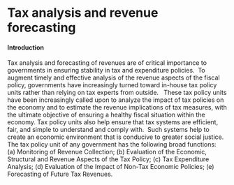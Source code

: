 # Tax analysis and revenue forecasting

#### Introduction
Tax analysis and forecasting of revenues are of critical importance to governments in ensuring stability in tax and expenditure policies.  To augment timely and effective analysis of the revenue aspects of the fiscal policy, governments have increasingly turned toward in-house tax policy units rather than relying on tax experts from outside.   These tax policy units have been increasingly called upon to analyze the impact of tax policies on the economy and to estimate the revenue implications of tax measures, with the ultimate objective of ensuring a healthy fiscal situation within the economy. Tax policy units also help ensure that tax systems are efficient, fair, and simple to understand and comply with.  Such systems help to create an economic environment that is conducive to greater social justice.  The tax policy unit of any government has the following broad functions: 
(a) Monitoring of Revenue Collection;
(b) Evaluation of the Economic, Structural and Revenue Aspects of the Tax Policy; 
(c) Tax Expenditure Analysis; 
(d) Evaluation of the Impact of Non-Tax Economic Policies; 
(e) Forecasting of Future Tax Revenues.  
